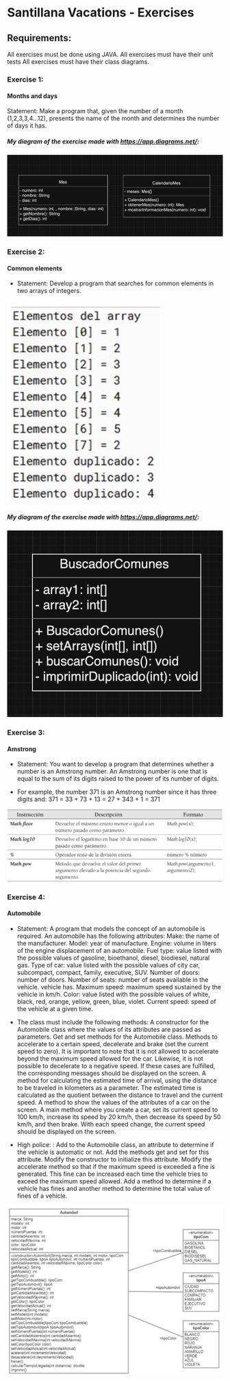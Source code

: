 # Santillana Vacations - Exercises

## Requirements:

All exercises must be done using JAVA.
All exercises must have their unit tests
All exercises must have their class diagrams.

### Exercise 1: 

#### Months and days

Statement:
Make a program that, given the number of a month (1,2,3,3,4...12), presents the name of the month and determines the number of days it has.

##### My diagram of the exercise made with https://app.diagrams.net/:
![My diagram](<Captura de pantalla 2024-07-12 a las 23.08.23.png>)

### Exercise 2:

#### Common elements

- Statement:
Develop a program that searches for common elements in two arrays of integers.

![Element array](<Captura de pantalla 2024-07-12 a las 22.09.18.png>)

##### My diagram of the exercise made with https://app.diagrams.net/:
![My diagram](<Captura de pantalla 2024-07-13 a las 16.55.31.png>)

### Exercise 3:

#### Amstrong

- Statement:
You want to develop a program that determines whether a number is an Amstrong number. An Amstrong number is one that is equal to the sum of its digits raised to the power of its number of digits.

- For example, the number 371 is an Amstrong number since it has three digits and:
371 = 33 + 73 + 13 = 27 + 343 + 1 = 371

![Example Math.](<Captura de pantalla 2024-07-12 a las 22.12.24.png>)

### Exercise 4:

#### Automobile

- Statement:
A program that models the concept of an automobile is required. An automobile has the following attributes:
Make: the name of the manufacturer.
Model: year of manufacture.
Engine: volume in liters of the engine displacement of an automobile.
Fuel type: value listed with the possible values of gasoline, bioethanol, diesel, biodiesel, natural gas.
Type of car: value listed with the possible values of city car, subcompact, compact, family, executive, SUV.
Number of doors: number of doors.
Number of seats: number of seats available in the vehicle.
vehicle has.
Maximum speed: maximum speed sustained by the vehicle in km/h.
Color: value listed with the possible values of white, black, red, orange, yellow, green, blue, violet.
Current speed: speed of the vehicle at a given time.

- The class must include the following methods:
A constructor for the Automobile class where the values of its attributes are passed as parameters.
Get and set methods for the Automobile class.
Methods to accelerate to a certain speed, decelerate and brake (set the current speed to zero). It is important to note that it is not allowed to accelerate beyond the maximum speed allowed for the car. Likewise, it is not possible to decelerate to a negative speed. If these cases are fulfilled, the corresponding messages should be displayed on the screen.
A method for calculating the estimated time of arrival, using the distance to be traveled in kilometers as a parameter. The estimated time is calculated as the quotient between the distance to travel and the current speed.
A method to show the values of the attributes of a car on the screen.
A main method where you create a car, set its current speed to 100 km/h, increase its speed by 20 km/h, then decrease its speed by 50 km/h, and then brake. With each speed change, the current speed should be displayed on the screen.

- High police: :
Add to the Automobile class, an attribute to determine if the vehicle is automatic or not. Add the methods get and set for this attribute. Modify the constructor to initialize this attribute.
Modify the accelerate method so that if the maximum speed is exceeded a fine is generated. This fine can be increased each time the vehicle tries to exceed the maximum speed allowed.
Add a method to determine if a vehicle has fines and another method to determine the total value of fines of a vehicle.

![Class diagrams](<Captura de pantalla 2024-07-12 a las 22.15.47.png>)